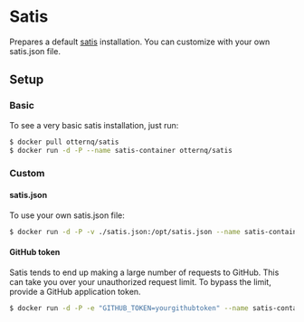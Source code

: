 # Satis

Prepares a default [satis](https://github.com/composer/satis) installation.
You can customize with your own satis.json file.

## Setup

### Basic

To see a very basic satis installation, just run:

```bash
$ docker pull otternq/satis
$ docker run -d -P --name satis-container otternq/satis
```

### Custom

####  satis.json

To use your own satis.json file:

```bash
$ docker run -d -P -v ./satis.json:/opt/satis.json --name satis-container otternq/satis
```

#### GitHub token

Satis tends to end up making a large number of requests to GitHub.
This can take you over your unauthorized request limit. To bypass
the limit, provide a GitHub application token.

```bash
$ docker run -d -P -e "GITHUB_TOKEN=yourgithubtoken" --name satis-container otternq/satis
```
